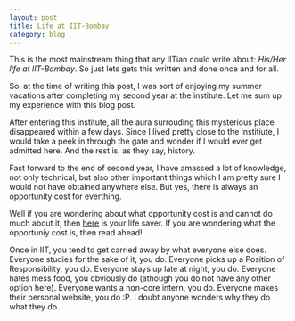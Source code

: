 ```yaml
---
layout: post
title: Life at IIT-Bombay
category: blog
---
```


This is the most mainstream thing that any IITian could write about: *His/Her life at IIT-Bombay*. So just lets gets this written and done once and for all.

So, at the time of writing this post, I was sort of enjoying my summer vacations after completing my second year at the institute. Let me sum up my experience with this blog post.

After entering this institute, all the aura surrouding this mysterious place disappeared within a few days. Since I lived pretty close to the institiute, I would take a peek in through the gate and wonder if I would ever get admitted here. And the rest is, as they say, history.

Fast forward to the end of second year, I have amassed a lot of knowledge, not only technical, but also other important things which I am pretty sure I would not have obtained anywhere else. But yes, there is always an opportunity cost for everthing.

Well if you are wondering about what opportunity cost is and cannot do much about it, then [here]( https://www.google.co.in/?ion=1&espv=2#q=opportunity%20cost%20meaning ) is your life saver. If you are wondering what the opportuniy cost is, then read ahead!

Once in IIT, you tend to get carried away by what everyone else does. Everyone studies for the sake of it, you do. Everyone picks up a Position of Responsibility, you do. Everyone stays up late at night, you do. Everyone hates mess food, you obviously do (athough you do not have any other option here). Everyone wants a non-core intern, you do. Everyone makes their personal website, you do :P. I doubt anyone wonders why they do what they do. 






